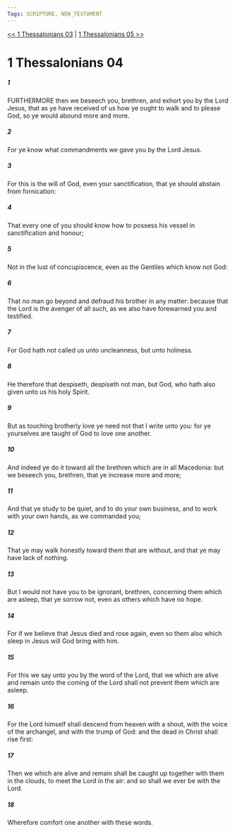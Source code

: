 ```yaml
---
Tags: SCRIPTURE, NEW_TESTAMENT
---
```


[<< 1 Thessalonians 03](NEW_TESTAMENT/13_1_Thessalonians/1_Thessalonians_03.md) | [1 Thessalonians 05 >>](NEW_TESTAMENT/13_1_Thessalonians/1_Thessalonians_05.md)

# 1 Thessalonians 04

##### 1
 FURTHERMORE then we beseech you, brethren, and exhort you by the Lord Jesus, that as ye have received of us how ye ought to walk and to please God, so ye would abound more and more.
##### 2
 For ye know what commandments we gave you by the Lord Jesus.
##### 3
 For this is the will of God, even your sanctification, that ye should abstain from fornication:
##### 4
 That every one of you should know how to possess his vessel in sanctification and honour;
##### 5
 Not in the lust of concupiscence, even as the Gentiles which know not God:
##### 6
 That no man go beyond and defraud his brother in any matter: because that the Lord is the avenger of all such, as we also have forewarned you and testified.
##### 7
 For God hath not called us unto uncleanness, but unto holiness.
##### 8
 He therefore that despiseth, despiseth not man, but God, who hath also given unto us his holy Spirit.
##### 9
 But as touching brotherly love ye need not that I write unto you: for ye yourselves are taught of God to love one another.
##### 10
 And indeed ye do it toward all the brethren which are in all Macedonia: but we beseech you, brethren, that ye increase more and more;
##### 11
 And that ye study to be quiet, and to do your own business, and to work with your own hands, as we commanded you;
##### 12
 That ye may walk honestly toward them that are without, and that ye may have lack of nothing.
##### 13
 But I would not have you to be ignorant, brethren, concerning them which are asleep, that ye sorrow not, even as others which have no hope.
##### 14
 For if we believe that Jesus died and rose again, even so them also which sleep in Jesus will God bring with him.
##### 15
 For this we say unto you by the word of the Lord, that we which are alive and remain unto the coming of the Lord shall not prevent them which are asleep.
##### 16
 For the Lord himself shall descend from heaven with a shout, with the voice of the archangel, and with the trump of God: and the dead in Christ shall rise first:
##### 17
 Then we which are alive and remain shall be caught up together with them in the clouds, to meet the Lord in the air: and so shall we ever be with the Lord.
##### 18
 Wherefore comfort one another with these words.
